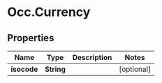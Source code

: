 # Occ.Currency

## Properties
Name | Type | Description | Notes
------------ | ------------- | ------------- | -------------
**isocode** | **String** |  | [optional] 


